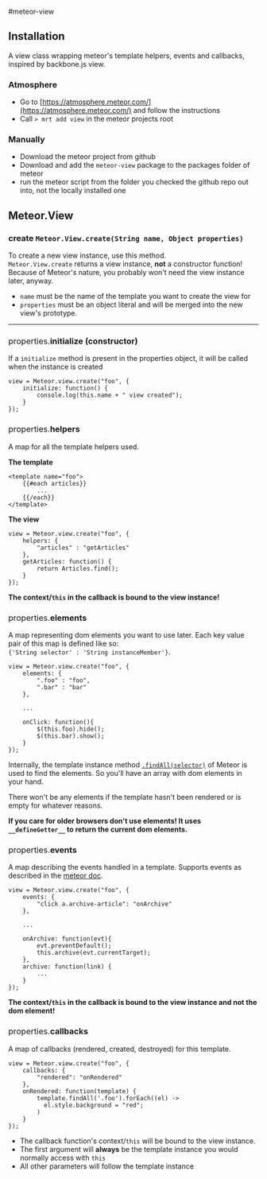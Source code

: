#meteor-view

## Installation

A view class wrapping meteor's template helpers, events and callbacks, inspired by backbone.js view. 

### Atmosphere  

* Go to [https://atmosphere.meteor.com/](https://atmosphere.meteor.com/) and follow the instructions
* Call `> mrt add view` in the meteor projects root 

### Manually

* Download the meteor project from github
* Download and add the `meteor-view` package to the packages folder of meteor
* run the meteor script from the folder you checked the github repo out into, not the locally installed  one


## Meteor.View

### create `Meteor.View.create(String name, Object properties)`

To create a new view instance, use this method.  
`Meteor.View.create` returns a view instance, **not** a constructor function! Because of Meteor's nature, you probably 
won't need the view instance later, anyway.

* `name` must be the name of the template you want to create the view for  
* `properties` must be an object literal and will be merged into the new view's prototype.

--- 

### <span style="font-weight:normal">properties.</span>initialize (constructor)
If a `initialize` method is present in the properties object, it will be called when the instance is created

    view = Meteor.view.create("foo", {
        initialize: function() {
            console.log(this.name + " view created");
        }
    });

### <span style="font-weight:normal">properties.</span>helpers
A map for all the template helpers used.

**The template**

    <template name="foo">
        {{#each articles}}
            ...
        {{/each}}
    </template>


**The view**

    view = Meteor.view.create("foo", {
        helpers: {
            "articles" : "getArticles"
        },
        getArticles: function() {
            return Articles.find();
        }
    });

**The context/`this` in the callback is bound to the view instance!** 

### <span style="font-weight:normal">properties.</span>elements
A map representing dom elements you want to use later. Each key value pair of this map is defined like so:    
`{'String selector' : 'String instanceMember'}`.

    view = Meteor.view.create("foo", {
        elements: {
            ".foo" : "foo",
            ".bar" : "bar"
        },
        
        ...
        
        onClick: function(){
            $(this.foo).hide();
            $(this.bar).show();
        }
    });
    
Internally, the template instance method [`.findAll(selector)`](http://docs.meteor.com/#template_findAll) of Meteor 
is used to find the elements. So you'll have an array with dom elements in your hand. 

There won't be any elements if the template hasn't been rendered or is empty for whatever reasons.

**If you care for older browsers don't use elements! It uses `__defineGetter__` to return the current dom elements.** 

### <span style="font-weight:normal">properties.</span>events
A map describing the events handled in a template. Supports events as described in the 
[meteor doc](http://docs.meteor.com/#template_events).

    view = Meteor.view.create("foo", {
        events: {
            "click a.archive-article": "onArchive"
        },
        
        ...
        
        onArchive: function(evt){
            evt.preventDefault();
            this.archive(evt.currentTarget);
        },
        archive: function(link) {
            ...
        }
    });

**The context/`this` in the callback is bound to the view instance and not the dom element!** 

### <span style="font-weight:normal">properties.</span>callbacks
A map of callbacks (rendered, created, destroyed) for this template.  

    view = Meteor.view.create("foo", {
        callbacks: {
            "rendered": "onRendered"
        },
        onRendered: function(template) {
            template.findAll('.foo').forEach((el) ->
              el.style.background = "red";
            )
        }
    });
    
* The callback function's context/`this` will be bound to the view instance. 
* The first argument will **always** be the template instance you would normally access with `this`
* All other parameters will follow the template instance